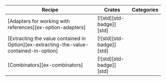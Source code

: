 | Recipe | Crates | Categories |
|---|---|---|
| [Adapters for working with references][ex-option-adapters] | [![std][std-badge]][std] |  |
| [Extracting the value contained in Option][ex-extracting-the-value-contained-in-option] | [![std][std-badge]][std] |  |
| [Combinators][ex-combinators] | [![std][std-badge]][std] |  |
